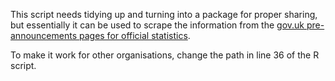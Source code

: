 This script needs tidying up and turning into a package for proper sharing, but essentially it can be used to scrape the information from the [gov.uk pre-announcements pages for official statistics](https://www.gov.uk/search/research-and-statistics?content_store_document_type=upcoming_statistics&organisations%5B%5D=uk-health-security-agency&order=updated-newest).

To make it work for other organisations, change the path in line 36 of the R script. 
